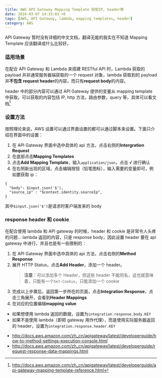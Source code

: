 ```yaml
---
title: AWS API Gateway Mapping Template 获取IP, header等
date: 2016-03-07 14:33:03 +8
tags: [AWS, API Gateway, lambda, mapping templates, header]
category: AWS
---
```


API Gateway 暂时没有详细的中文文档，翻译无能的我实在不知道 Mapping Template 应该翻译成什么比较好。

### 适用场景

在配合 API Gateway 和 Lambda 来搭建 RESTful API 时，Lambda 获取的 payload 并非通常服务器端获取的一个 request 对象，lambda 获取到的 payload 并**不包含 request header**的内容，而只有**request body**的内容。

header 中的部分内容可以通过 API Gateway 提供的变量从 mapping template 中获取。可以获取的内容包括 IP, http 方法，路由参数，query 等，具体可以看文档[^1]

### 设置方法

按照理论来说，AWS 设置可以通过界面设置的都可以通过脚本来设置。下面只介绍在界面中的设置：

1. 在 API Gateway 界面中选中具体的 api 方法，点击右侧的**Intergration Request**
2. 在底部点击**Mapping Templates**
3. 点击**Add Mapping Template**，输入`application/json`，点击 √ 进行确认
4. 在右侧新出现的区域，点击编辑按钮（铅笔图标），输入需要的变量即可，例如要获取 ip：

```
{
  "body": $input.json('$'),
  "source_ip" : "$context.identity.sourceIp",
}
```

其中`$input.json('$')`是请求时客户端发来的 body

### response header 和 cookie

在配合使用 lambda 和 API gateway 的时候，header 和 cookie 是非常令人头疼的问题…
lambda 返回的内容，只是 response body，因此设置 header 要在 api gateway 中进行，并且也是有一些限制的：

1. 在 API Gateway 界面中选中具体的 api 方法，点击右侧的**Method Response**
2. 展开 HTTP Status，点击**Add Header**，添加一个 header。
   > **注意**：可以添加多个 Header，但这些 header 不能同名，这也就意味着，只能有一个`Set-Cookie`，只能添加一个 cookie
3. 完成以上步骤后，返回第一步所在的页面，点击**Integration Response**，点击三角展开，会看到**Header Mappings**
4. 在对应的位置编辑**mapping value**

- 如果想使用 lambda 返回的数据，设置为`integration.response.body.KEY`
- 如果不是使用 lambda（即把 gateway 用作代理），而是使用实际服务器返回的 header，设置为`integration.response.header.KEY`

[^1]: http://docs.aws.amazon.com/zh_cn/apigateway/latest/developerguide/api-gateway-mapping-template-reference.html

- http://docs.aws.amazon.com/zh_cn/apigateway/latest/developerguide/how-to-method-settings-execution-console.html
- http://docs.aws.amazon.com/zh_cn/apigateway/latest/developerguide/request-response-data-mappings.html
